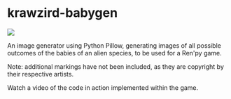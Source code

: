 # krawzird-babygen
![](https://i.imgur.com/O3A7hTK.gif)

An image generator using Python Pillow, generating images of all possible outcomes of the babies of an alien species, to be used for a Ren'py game.

Note: additional markings have not been included, as they are copyright by their respective artists.

Watch a video of the code in action implemented within the game.
